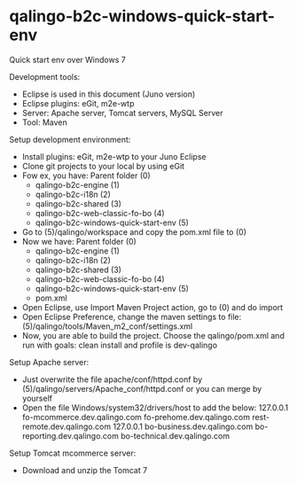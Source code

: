 qalingo-b2c-windows-quick-start-env
===================================

Quick start env over Windows 7

Development tools:
- Eclipse is used in this document (Juno version)
- Eclipse plugins: eGit, m2e-wtp
- Server: Apache server, Tomcat servers, MySQL Server
- Tool: Maven

Setup development environment:
- Install plugins: eGit, m2e-wtp to your Juno Eclipse
- Clone git projects to your local by using eGit
- Fow ex, you have:
	Parent folder (0)
	+ qalingo-b2c-engine (1)
	+ qalingo-b2c-i18n (2)
	+ qalingo-b2c-shared (3)
	+ qalingo-b2c-web-classic-fo-bo (4)
	+ qalingo-b2c-windows-quick-start-env (5)
- Go to (5)/qalingo/workspace and copy the pom.xml file to (0)
- Now we have:
	Parent folder (0)
	+ qalingo-b2c-engine (1)
	+ qalingo-b2c-i18n (2)
	+ qalingo-b2c-shared (3)
	+ qalingo-b2c-web-classic-fo-bo (4)
	+ qalingo-b2c-windows-quick-start-env (5)
	+ pom.xml
- Open Eclipse, use Import Maven Project action, go to (0) and do import
- Open Eclipse Preference, change the maven settings to file: (5)/qalingo/tools/Maven_m2_conf/settings.xml
- Now, you are able to build the project. Choose the qalingo/pom.xml and run with goals: clean install and profile is dev-qalingo

Setup Apache server:
- Just overwrite the file apache/conf/httpd.conf by (5)/qalingo/servers/Apache_conf/httpd.conf or you can merge by yourself
- Open the file Windows/system32/drivers/host to add the below:
	127.0.0.1 fo-mcommerce.dev.qalingo.com fo-prehome.dev.qalingo.com rest-remote.dev.qalingo.com 
	127.0.0.1 bo-business.dev.qalingo.com bo-reporting.dev.qalingo.com bo-technical.dev.qalingo.com
	
Setup Tomcat mcommerce server:
- Download and unzip the Tomcat 7




